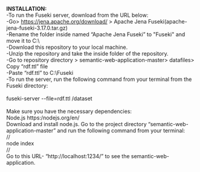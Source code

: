 <b>INSTALLATION:</b><br>
-To run the Fuseki server, download from the URL below: <br>
-Go> https://jena.apache.org/download/ > Apache Jena Fuseki(apache-jena-fuseki-3.17.0.tar.gz) <br>
-Rename the folder inside named “Apache Jena Fuseki” to "Fuseki" and move it to C:\ <br>
-Download this repository to your local machine. <br>
-Unzip the repository and take the inside folder of the repository. <br>
-Go to repository directory > semantic-web-application-master> datafiles> Copy “rdf.ttl” file<br>
-Paste “rdf.ttl” to C:\Fuseki<br>
-To run the server, run the following command from your terminal from the Fuseki directory: <br>
<br>
fuseki-server --file=rdf.ttl /dataset <br>
<br>
Make sure you have the necessary dependencies: <br>
Node.js https:/nodejs.org/en/<br>
Download and install node.js. Go to the project directory “semantic-web-application-master” and run the following command from your terminal: <br>
//<br>
node index<br>
//<br>
Go to this URL- “http://localhost:1234/” to see the semantic-web-application. <br>
